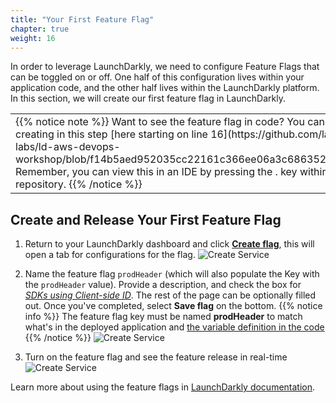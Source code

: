 ```yaml
---
title: "Your First Feature Flag"
chapter: true
weight: 16
---
```


In order to leverage LaunchDarkly, we need to configure Feature Flags that can be toggled on or off. One half of this configuration lives within your application code, and the other half lives within the LaunchDarkly platform. In this section, we will create our first feature flag in LaunchDarkly. 

<table class="credit">
<tr class="credit"><td class="credit" style="width:100%">
{{% notice note %}}
Want to see the feature flag in code? You can see the flag we are creating in this step [here starting on line 16](https://github.com/launchdarkly-labs/ld-aws-devops-workshop/blob/f14b5aed952035cc22161c366ee06a3c686352ba/src/App.js#L16). Remember, you can view this in an IDE by pressing the . key within the GitHub repository. 
{{% /notice %}}
</td></tr>
</table>

## Create and Release Your First Feature Flag
1. Return to your LaunchDarkly dashboard and click [**Create flag**](https://app.launchdarkly.com/default/test/features/new), this will open a tab for configurations for the flag. 
![Create Service](/images/setup/create-flag-1.png)

1. Name the feature flag `prodHeader` (which will also populate the Key with the `prodHeader` value). Provide a description, and check the box for [*SDKs using Client-side ID*](https://docs.launchdarkly.com/home/getting-started/feature-flags#making-flags-available-to-client-side-and-mobile-sdks). The rest of the page can be optionally filled out. Once you've completed, select **Save flag** on the bottom.
{{% notice info %}}
   The feature flag key must be named **prodHeader** to match what's in the deployed application and [the variable definition in the code](https://github.com/launchdarkly-labs/ld-aws-devops-workshop/blob/f14b5aed952035cc22161c366ee06a3c686352ba/src/App.js#L12)
{{% /notice %}}
![Create Service](/images/setup/create-flag-2.png)
1. Turn on the feature flag and see the feature release in real-time
![Create Service](/images/setup/flag-demo.gif)

Learn more about using the feature flags in [LaunchDarkly documentation](https://docs.launchdarkly.com/home/flags).